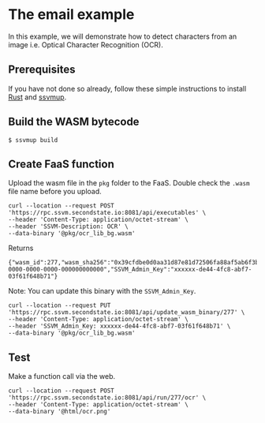 # The email example

In this example, we will demonstrate how to detect characters from an image i.e. Optical Character Recognition (OCR).

## Prerequisites

If you have not done so already, follow these simple instructions to install [Rust](https://www.rust-lang.org/tools/install) and [ssvmup](https://www.secondstate.io/articles/ssvmup/).

## Build the WASM bytecode

```
$ ssvmup build
```

## Create FaaS function

Upload the wasm file in the `pkg` folder to the FaaS. Double check the `.wasm` file name before you upload.

```
curl --location --request POST 'https://rpc.ssvm.secondstate.io:8081/api/executables' \
--header 'Content-Type: application/octet-stream' \
--header 'SSVM-Description: OCR' \
--data-binary '@pkg/ocr_lib_bg.wasm'
```

Returns

```
{"wasm_id":277,"wasm_sha256":"0x39cfdbe0d0aa31d87e81d72506fa88af5ab6f3ba82b3d09f5330aac8ba061673","SSVM_Usage_Key":"00000000-0000-0000-0000-000000000000","SSVM_Admin_Key":"xxxxxx-de44-4fc8-abf7-03f61f648b71"}
```

Note: You can update this binary with the `SSVM_Admin_Key`.

```
curl --location --request PUT 'https://rpc.ssvm.secondstate.io:8081/api/update_wasm_binary/277' \
--header 'Content-Type: application/octet-stream' \
--header 'SSVM_Admin_Key: xxxxxx-de44-4fc8-abf7-03f61f648b71' \
--data-binary '@pkg/ocr_lib_bg.wasm'
```

## Test

Make a function call via the web.

```
curl --location --request POST 'https://rpc.ssvm.secondstate.io:8081/api/run/277/ocr' \
--header 'Content-Type: application/octet-stream' \
--data-binary '@html/ocr.png'
```

